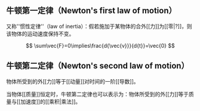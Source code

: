 
## 牛顿第一定律（Newton's first law of motion）
又称''惯性定律''（law of inertia）：假若施加于某物体的合外[[力]]为[[零|?]]，则该物体的运动速度保持不变。

$$
\sum\vec{F}=0\implies\frac{d{\vec{v}}}{d{t}}=\vec{0}
$$

## 牛顿第二定律（Newton's second law of motion）
物体所受到的外[[力]]等于[[动量]]对时间的一阶[[导数]]。

当物体[[质量]]恒定时，牛顿第二定律也可以表示为：物体所受到的外[[力]]等于质量与[[加速度]]的[[乘积|乘法]]。
